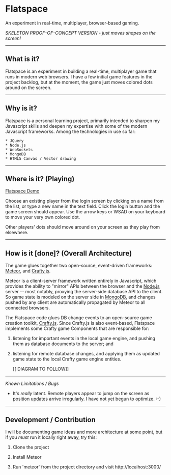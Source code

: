 Flatspace
================
An experiment in real-time, multiplayer, browser-based gaming.

  *SKELETON PROOF-OF-CONCEPT VERSION - just moves shapes on the screen!*


----------------
What is it?
----------------
Flatspace is an experiment in building a real-time, multiplayer game that runs in modern web browsers. I have a few initial game features in the project backlog, but at the moment, the game just moves colored dots around on the screen.


----------------
Why is it?
----------------
Flatspace is a personal learning project, primarily intended to sharpen my Javascript skills and deepen my expertise with some of the modern Javascript frameworks. Among the technologies in use so far:

    * JQuery
    * Node.js
    * WebSockets
    * MongoDB
    * HTML5 Canvas / Vector drawing


----------------
Where is it? (Playing)
----------------
[Flatspace Demo](http://flatspace.meteor.com)

Choose an existing player from the login screen by clicking on a name from the list, or type a new name in the text field. Click the login button and the game screen should appear. Use the arrow keys or WSAD on your keyboard to move your very own colored dot.

Other players' dots should move around on your screen as they play from elsewhere.


----------------
How is it [done]? (Overall Architecture)
----------------
The game glues together two open-source, event-driven frameworks: [Meteor](http://meteor.com), and [Crafty.js](http://craftyjs.com).

Meteor is a client-server framework written entirely in Javascript, which provides the ability to "mirror" APIs between the browser and the [Node.js](http://nodejs.org/) server -- most notably, proxying the server-side database API to the client. So game state is modeled on the server side in [MongoDB](http://www.mongodb.org/), and changes pushed by any client are automatically propagated by Meteor to all connected browsers.

The Flatspace code glues DB change events to an open-source game creation toolkit, [Crafty.js](http://craftyjs.com/). Since Crafty.js is also event-based, Flatspace implements some Crafty game Components that are responsible for:

1. listening for important events in the local game engine,
  and pushing them as database documents to the server; and

2. listening for remote database changes, and applying them as
  updated game state to the local Crafty game engine entities.

    [[ DIAGRAM TO FOLLOW]]


----------------
*Known Limitations / Bugs*

* It's _really_ latent. Remote players appear to jump on the screen as position updates arrive irregularly. I have not yet begun to optimize.  :-)


----------------
Development / Contribution
----------------
I will be documenting game ideas and more architecture at some point, but if you *must* run it locally right away, try this:

1. Clone the project

2. Install Meteor

3. Run 'meteor' from the project directory and visit http://localhost:3000/






